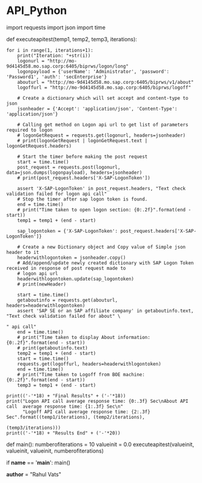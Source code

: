 # API_Python



import requests
import json
import time


def executeapitest(temp1, temp2, temp3, iterations):

    for i in range(1, iterations+1):
        print("Iteration: "+str(i))
        logonurl = "http://mo-9d4145d58.mo.sap.corp:6405/biprws/logon/long"
        logonpayload = {'userName': 'Administrator', 'password': 'Password1', 'auth': 'secEnterprise'}
        abouturl = "http://mo-9d4145d58.mo.sap.corp:6405/biprws/v1/about"
        logoffurl = "http://mo-9d4145d58.mo.sap.corp:6405/biprws/logoff"

        # Create a dictionary which will set accept and content-type to json
        jsonheader = {'Accept': 'application/json', 'Content-Type': 'application/json'}

        # Calling get method on Logon api url to get list of parameters required to logon
        # logonGetRequest = requests.get(logonurl, headers=jsonheader)
        # print(logonGetRequest | logonGetRequest.text | logonGetRequest.headers)

        # Start the timer before making the post request
        start = time.time()
        post_request = requests.post(logonurl, data=json.dumps(logonpayload), headers=jsonheader)
        # print(post_request.headers['X-SAP-LogonToken'])

        assert 'X-SAP-LogonToken' in post_request.headers, "Text check validation failed for logon api call"
        # Stop the timer after sap logon token is found.
        end = time.time()
        # print("Time taken to open logon section: {0:.2f}".format(end - start))
        temp1 = temp1 + (end - start)

        sap_logontoken = {'X-SAP-LogonToken': post_request.headers['X-SAP-LogonToken']}

        # Create a new Dictionary object and Copy value of Simple json header to it
        headerwithlogontoken = jsonheader.copy()
        # Add/append/update newly created dictionary with SAP Logon Token received in response of post request made to
        # logon api url
        headerwithlogontoken.update(sap_logontoken)
        # print(newHeader)

        start = time.time()
        getaboutinfo = requests.get(abouturl, headers=headerwithlogontoken)
        assert 'SAP SE or an SAP affiliate company' in getaboutinfo.text, "Text check validation failed for about" \
                                                                          " api call"
        end = time.time()
        # print("Time taken to display About information: {0:.2f}".format(end - start))
        # print(getaboutinfo.text)
        temp2 = temp1 + (end - start)
        start = time.time()
        requests.get(logoffurl, headers=headerwithlogontoken)
        end = time.time()
        # print("Time taken to Logoff from BOE machine: {0:.2f}".format(end - start))
        temp3 = temp1 + (end - start)

    print(('-'*18) + "Final Results" + ('-'*18))
    print("Logon API call average response time: {0:.3f} Sec\nAbout API call  average response time: {1:.3f} Sec\n"
          "Logoff API call average response time: {2:.3f} Sec".format((temp1/iterations), (temp2/iterations),
                                                                      (temp3/iterations)))
    print(('-'*18) + "Results End" + ('-'*20))


def main():
    numberofiterations = 10
    valueinit = 0.0
    executeapitest(valueinit, valueinit, valueinit, numberofiterations)

if __name__ == '__main__':
    main()

__author__ = "Rahul Vats"
